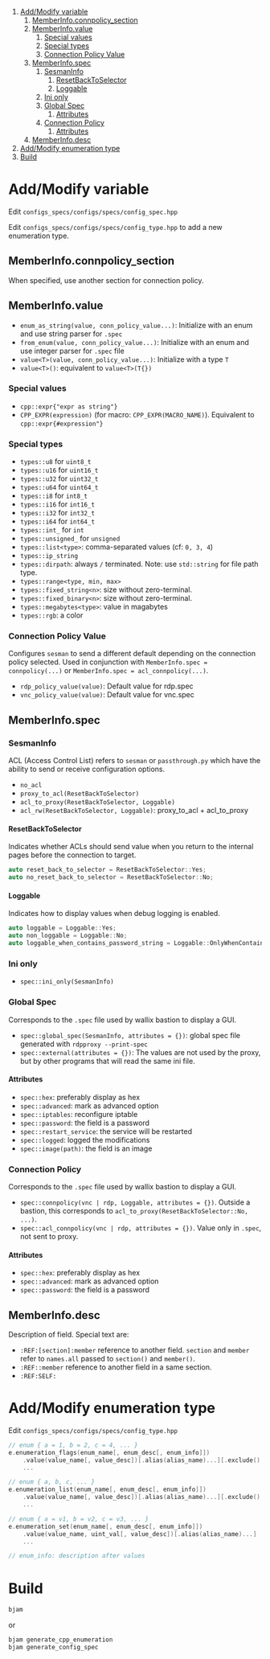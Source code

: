 1. [Add/Modify variable](#addmodify-variable)
    1. [MemberInfo.connpolicy_section](#memberinfoconnpolicy_section)
    2. [MemberInfo.value](#memberinfovalue)
        1. [Special values](#special-values)
        2. [Special types](#special-types)
        3. [Connection Policy Value](#connection-policy-value)
    3. [MemberInfo.spec](#memberinfospec)
        1. [SesmanInfo](#sesmaninfo)
            1. [ResetBackToSelector](#resetbacktoselector)
            2. [Loggable](#loggable)
        2. [Ini only](#ini-only)
        3. [Global Spec](#global-spec)
            1. [Attributes](#attributes)
        4. [Connection Policy](#connection-policy)
            1. [Attributes](#attributes-1)
    4. [MemberInfo.desc](#memberinfodesc)
2. [Add/Modify enumeration type](#addmodify-enumeration-type)
3. [Build](#build)


# Add/Modify variable

Edit `configs_specs/configs/specs/config_spec.hpp`

Edit `configs_specs/configs/specs/config_type.hpp` to add a new enumeration type.


## MemberInfo.connpolicy_section

When specified, use another section for connection policy.



## MemberInfo.value

- `enum_as_string(value, conn_policy_value...)`: Initialize with an enum and use string parser for `.spec`
- `from_enum(value, conn_policy_value...)`: Initialize with an enum and use integer parser for `.spec` file
- `value<T>(value, conn_policy_value...)`: Initialize with a type `T`
- `value<T>()`: equivalent to `value<T>(T{})`

### Special values

- `cpp::expr{"expr as string"}`
- `CPP_EXPR(expression)` (for macro: `CPP_EXPR(MACRO_NAME)`). Equivalent to `cpp::expr{#expression"}`

### Special types

- `types::u8` for `uint8_t`
- `types::u16` for `uint16_t`
- `types::u32` for `uint32_t`
- `types::u64` for `uint64_t`
- `types::i8` for `int8_t`
- `types::i16` for `int16_t`
- `types::i32` for `int32_t`
- `types::i64` for `int64_t`
- `types::int_` for `int`
- `types::unsigned_` for `unsigned`
- `types::list<type>`: comma-separated values (cf: `0, 3, 4`)
- `types::ip_string`
- `types::dirpath`: always `/` terminated. Note: use `std::string` for file path type.
- `types::range<type, min, max>`
- `types::fixed_string<n>`: size without zero-terminal.
- `types::fixed_binary<n>`: size without zero-terminal.
- `types::megabytes<type>`: value in magabytes
- `types::rgb`: a color


### Connection Policy Value

Configures `sesman` to send a different default depending on the connection policy selected. Used in conjunction with `MemberInfo.spec = connpolicy(...)` or `MemberInfo.spec = acl_connpolicy(...)`.

- `rdp_policy_value(value)`: Default value for rdp.spec
- `vnc_policy_value(value)`: Default value for vnc.spec



## MemberInfo.spec

### SesmanInfo

ACL (Access Control List) refers to `sesman` or `passthrough.py` which have the ability to send or receive configuration options.

- `no_acl`
- `proxy_to_acl(ResetBackToSelector)`
- `acl_to_proxy(ResetBackToSelector, Loggable)`
- `acl_rw(ResetBackToSelector, Loggable)`: proxy_to_acl + acl_to_proxy

#### ResetBackToSelector

Indicates whether ACLs should send value when you return to the internal pages before the connection to target.

```cpp
auto reset_back_to_selector = ResetBackToSelector::Yes;
auto no_reset_back_to_selector = ResetBackToSelector::No;
```

#### Loggable

Indicates how to display values when debug logging is enabled.

```cpp
auto loggable = Loggable::Yes;
auto non_loggable = Loggable::No;
auto loggable_when_contains_password_string = Loggable::OnlyWhenContainsPasswordString;
```

### Ini only

- `spec::ini_only(SesmanInfo)`

### Global Spec

Corresponds to the `.spec` file used by wallix bastion to display a GUI.

- `spec::global_spec(SesmanInfo, attributes = {})`: global spec file generated with `rdpproxy --print-spec`
- `spec::external(attributes = {})`: The values are not used by the proxy, but by other programs that will read the same ini file.

#### Attributes

- `spec::hex`: preferably display as hex
- `spec::advanced`: mark as advanced option
- `spec::iptables`: reconfigure iptable
- `spec::password`: the field is a password
- `spec::restart_service`: the service will be restarted
- `spec::logged`: logged the modifications
- `spec::image(path)`: the field is an image

### Connection Policy

Corresponds to the `.spec` file used by wallix bastion to display a GUI.

- `spec::connpolicy(vnc | rdp, Loggable, attributes = {})`. Outside a bastion, this corresponds to `acl_to_proxy(ResetBackToSelector::No, ...)`.
- `spec::acl_connpolicy(vnc | rdp, attributes = {})`. Value only in `.spec`, not sent to proxy.

#### Attributes

- `spec::hex`: preferably display as hex
- `spec::advanced`: mark as advanced option
- `spec::password`: the field is a password



## MemberInfo.desc

Description of field. Special text are:

- `:REF:[section]:member` reference to another field. `section` and `member` refer to `names.all` passed to `section()` and `member()`.
- `:REF::member` reference to another field in a same section.
- `:REF:SELF:`



# Add/Modify enumeration type

Edit `configs_specs/configs/specs/config_type.hpp`

```cpp
// enum { a = 1, b = 2, c = 4, ... }
e.enumeration_flags(enum_name[, enum_desc[, enum_info]])
    .value(value_name[, value_desc])[.alias(alias_name)...][.exclude()...]
    ...

// enum { a, b, c, ... }
e.enumeration_list(enum_name[, enum_desc[, enum_info]])
    .value(value_name[, value_desc])[.alias(alias_name)...][.exclude()...]
    ...

// enum { a = v1, b = v2, c = v3, ... }
e.enumeration_set(enum_name[, enum_desc[, enum_info]])
    .value(value_name, uint_val[, value_desc])[.alias(alias_name)...]
    ...

// enum_info: description after values
```


# Build

```bash
bjam
```

or

```bash
bjam generate_cpp_enumeration
bjam generate_config_spec
```
